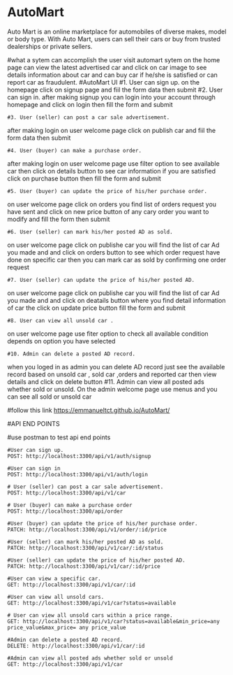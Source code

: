 # AutoMart
Auto Mart is an online marketplace for automobiles of diverse makes, model or body type. With
Auto Mart, users can sell their cars or buy from trusted dealerships or private sellers.

#what a sytem can accomplish
the user visit automart sytem on the home page can view the latest advertised car and click on car image to see details information about car and can buy car if he/she is satisfied or can report car as fraudulent.
#AutoMart UI
	#1. User can sign up.
on the homepage click on signup page and fiil the form data then submit
	#2. User can sign in.
after making signup you can login into your account through homepage and click on login then fill the form and submit

	#3. User (seller) can post a car sale advertisement.
after making login on user welcome page  click on publish car and fiil the form data then submit

	#4. User (buyer) can make a purchase order.
after making login on user welcome page use filter option to see available car then click on details button to see car information if you are satisfied click on purchase button then fill the form and submit  

	#5. User (buyer) can update the price of his/her purchase order.
on user welcome page click on orders you find list of orders request you have sent and click on new price button of any cary order you want to modify and fill the form then submit 

	#6. User (seller) can mark his/her posted AD as sold.
on user welcome page click on publishe car you will find the list of car Ad you made and and click on orders button to see which order request have done on specific car then you can mark car as sold by confirming one order request

	#7. User (seller) can update the price of his/her posted AD.
on user welcome page click on publishe car you will find the list of car Ad you made and and click on deatails button where you find detail information of car the click on update price button fill the form and submit

	#8. User can view all unsold car .
on user welcome page use fiter option to check all available condition depends on option you have selected

	#10. Admin can delete a posted AD record.
when you loged in as admin you can delete AD record just see the available record based on unsold car , sold car ,orders and reported car then view details and click on delete button
	#11. Admin can view all posted ads whether sold or unsold.
On the admin welcome  page use menus and you can see all sold or unsold car

#follow this link  https://emmanueltct.github.io/AutoMart/ 

#API END POINTS

#use postman to test api end points

	#User can sign up.
	POST: http://localhost:3300/api/v1/auth/signup

	#User can sign in
	POST: http://localhost:3300/api/v1/auth/login

	# User (seller) can post a car sale advertisement.
	POST: http://localhost:3300/api/v1/car

	# User (buyer) can make a purchase order
	POST: http://localhost:3300/api/order
	
	#User (buyer) can update the price of his/her purchase order.
	PATCH: http://localhost:3300/api/v1/order/:id/price

	#User (seller) can mark his/her posted AD as sold.
	PATCH: http://localhost:3300/api/v1/car/:id/status

	#User (seller) can update the price of his/her posted AD.
	PATCH: http://localhost:3300/api/v1/car/:id/price

	#User can view a specific car.
	GET: http://localhost:3300/api/v1/car/:id

	#User can view all unsold cars.
	GET: http://localhost:3300/api/v1/car?status=available
	
	# User can view all unsold cars within a price range.
	GET: http://localhost:3300/api/v1/car?status=available&min_price=any price_value&max_price= any price_value
	
	#Admin can delete a posted AD record.
	DELETE: http://localhost:3300/api/v1/car/:id

	#Admin can view all posted ads whether sold or unsold
	GET: http://localhost:3300/api/v1/car

